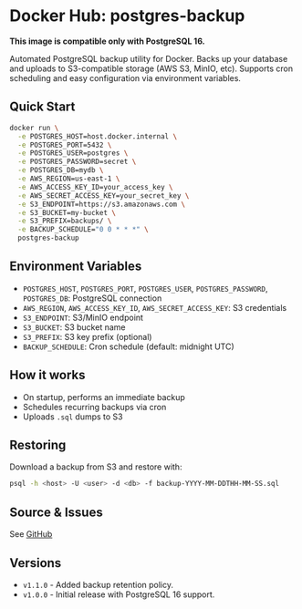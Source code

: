 # Docker Hub: postgres-backup

**This image is compatible only with PostgreSQL 16.**

Automated PostgreSQL backup utility for Docker. Backs up your database and uploads to S3-compatible storage (AWS S3, MinIO, etc). Supports cron scheduling and easy configuration via environment variables.

## Quick Start

```sh
docker run \
  -e POSTGRES_HOST=host.docker.internal \
  -e POSTGRES_PORT=5432 \
  -e POSTGRES_USER=postgres \
  -e POSTGRES_PASSWORD=secret \
  -e POSTGRES_DB=mydb \
  -e AWS_REGION=us-east-1 \
  -e AWS_ACCESS_KEY_ID=your_access_key \
  -e AWS_SECRET_ACCESS_KEY=your_secret_key \
  -e S3_ENDPOINT=https://s3.amazonaws.com \
  -e S3_BUCKET=my-bucket \
  -e S3_PREFIX=backups/ \
  -e BACKUP_SCHEDULE="0 0 * * *" \
  postgres-backup
```

## Environment Variables
- `POSTGRES_HOST`, `POSTGRES_PORT`, `POSTGRES_USER`, `POSTGRES_PASSWORD`, `POSTGRES_DB`: PostgreSQL connection
- `AWS_REGION`, `AWS_ACCESS_KEY_ID`, `AWS_SECRET_ACCESS_KEY`: S3 credentials
- `S3_ENDPOINT`: S3/MinIO endpoint
- `S3_BUCKET`: S3 bucket name
- `S3_PREFIX`: S3 key prefix (optional)
- `BACKUP_SCHEDULE`: Cron schedule (default: midnight UTC)

## How it works
- On startup, performs an immediate backup
- Schedules recurring backups via cron
- Uploads `.sql` dumps to S3

## Restoring
Download a backup from S3 and restore with:
```sh
psql -h <host> -U <user> -d <db> -f backup-YYYY-MM-DDTHH-MM-SS.sql
```

## Source & Issues
See [GitHub](https://github.com/Maxiviper117/docker-postgres-backup/)

## Versions


- `v1.1.0` - Added backup retention policy.
- `v1.0.0` - Initial release with PostgreSQL 16 support.